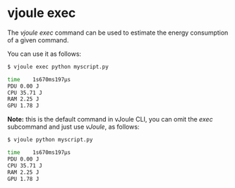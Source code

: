 # vjoule exec

The *vjoule exec* command can be used to estimate the energy consumption of a given command.

You can use it as follows:

```bash
$ vjoule exec python myscript.py

time	1s670ms197µs
PDU	0.00 J
CPU	35.71 J
RAM	2.25 J
GPU	1.78 J
```

**Note:** this is the default command in vJoule CLI, you can omit the *exec* subcommand and just use *vJoule*, as follows:

```bash
$ vjoule python myscript.py

time	1s670ms197µs
PDU	0.00 J
CPU	35.71 J
RAM	2.25 J
GPU	1.78 J
```
